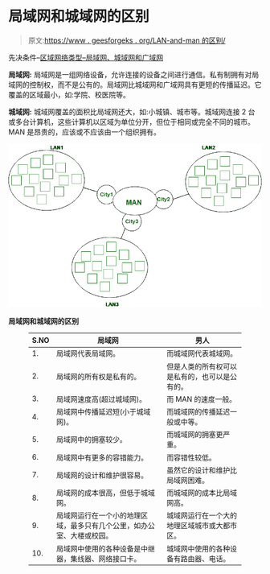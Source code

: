 # 局域网和城域网的区别

> 原文:[https://www . geesforgeks . org/LAN-and-man 的区别/](https://www.geeksforgeeks.org/difference-between-lan-and-man/)

先决条件–[区域网络类型–局域网、城域网和广域网](https://www.geeksforgeeks.org/computer-network-types-area-networks-lan-man-wan/)

**局域网:**
局域网是一组网络设备，允许连接的设备之间进行通信。私有制拥有对局域网的控制权，而不是公有的。局域网比城域网和广域网具有更短的传播延迟。它覆盖的区域最小，如:学院、校医院等。

**城域网:**
城域网覆盖的面积比局域网还大，如:小城镇、城市等。城域网连接 2 台或多台计算机，这些计算机以区域为单位分开，但位于相同或完全不同的城市。MAN 是昂贵的，应该或不应该由一个组织拥有。

![](img/e49ec3f7fb3faf12e70c4318574b71fb.png)

**局域网和城域网的区别**

<figure class="table">

| S.NO | 局域网 | 男人 |
| --- | --- | --- |
| 1. | 局域网代表局域网。 | 而城域网代表城域网。 |
| 2. | 局域网的所有权是私有的。 | 但是人类的所有权可以是私有的，也可以是公有的。 |
| 3. | 局域网速度高(超过城域网)。 | 而 MAN 的速度一般。 |
| 4. | 局域网中传播延迟短(小于城域网)。 | 而城域网的传播延迟一般或中等。 |
| 5. | 局域网中的拥塞较少。 | 而城域网的拥塞更严重。 |
| 6. | 局域网中有更多的容错能力。 | 而容错性较低。 |
| 7. | 局域网的设计和维护很容易。 | 虽然它的设计和维护比局域网困难。 |
| 8. | 局域网的成本很高，但低于城域网。 | 而城域网的成本比局域网高。 |
| 9. | 局域网运行在一个小的地理区域，最多只有几个公里，如办公室、大楼或校园。 | 城域网运行在一个大的地理区域城市或大都市区。 |
| 10. | 局域网中使用的各种设备是中继器，集线器、网络接口卡。 | 城域网中使用的各种设备有路由器、电话。 |

</figure>